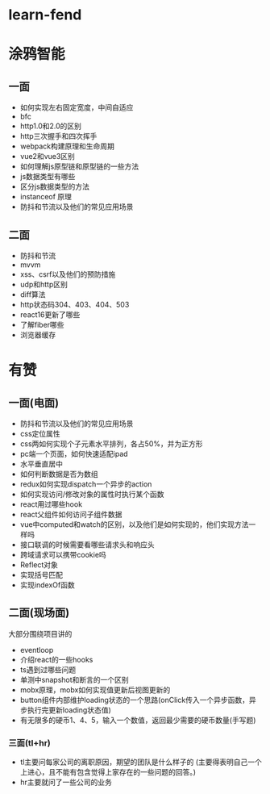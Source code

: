 # learn-fend

# 涂鸦智能

## 一面

* 如何实现左右固定宽度，中间自适应
* bfc
* http1.0和2.0的区别
* http三次握手和四次挥手
* webpack构建原理和生命周期
* vue2和vue3区别
* 如何理解js原型链和原型链的一些方法
* js数据类型有哪些
* 区分js数据类型的方法
* instanceof 原理
* 防抖和节流以及他们的常见应用场景

## 二面

* 防抖和节流
* mvvm
* xss、csrf以及他们的预防措施
* udp和http区别
* diff算法
* http状态码304、403、404、503
* react16更新了哪些
* 了解fiber哪些
* 浏览器缓存

# 有赞

## 一面(电面)

* 防抖和节流以及他们的常见应用场景
* css定位属性
* css两如何实现个子元素水平排列，各占50%，并为正方形
* pc端一个页面，如何快速适配ipad
* 水平垂直居中
* 如何判断数据是否为数组
* redux如何实现dispatch一个异步的action
* 如何实现访问/修改对象的属性时执行某个函数
* react用过哪些hook
* react父组件如何访问子组件数据
* vue中computed和watch的区别，以及他们是如何实现的，他们实现方法一样吗
* 接口联调的时候需要看哪些请求头和响应头
* 跨域请求可以携带cookie吗
* Reflect对象
* 实现括号匹配
* 实现indexOf函数

## 二面(现场面)

大部分围绕项目讲的
* eventloop
* 介绍react的一些hooks
* ts遇到过哪些问题
* 单测中snapshot和断言的一个区别
* mobx原理，mobx如何实现值更新后视图更新的
* button组件内部维护loading状态的一个思路(onClick传入一个异步函数，异步执行完更新loading状态值)
* 有无限多的硬币1、4、5，输入一个数值，返回最少需要的硬币数量(手写题)

### 三面(tl+hr)

* tl主要问每家公司的离职原因，期望的团队是什么样子的
(主要得表明自己一个上进心，且不能有包含觉得上家存在的一些问题的回答。)
* hr主要就问了一些公司的业务
